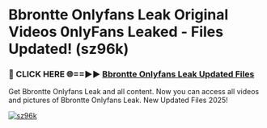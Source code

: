 # Bbrontte Onlyfans Leak Original Videos 0nlyFans Leaked - Files Updated! (sz96k)

<h3>🔴 CLICK HERE 🌐==►► <a href="https://tinyurl.com/2wckxsce" rel="nofollow">Bbrontte Onlyfans Leak Updated Files</a></h3>

Get Bbrontte Onlyfans Leak and all content. Now you can access all videos and pictures of Bbrontte Onlyfans Leak. New Updated Files 2025!

[![sz96k](https://i.imgur.com/AFduVYN.gif)](https://tinyurl.com/2wckxsce)
